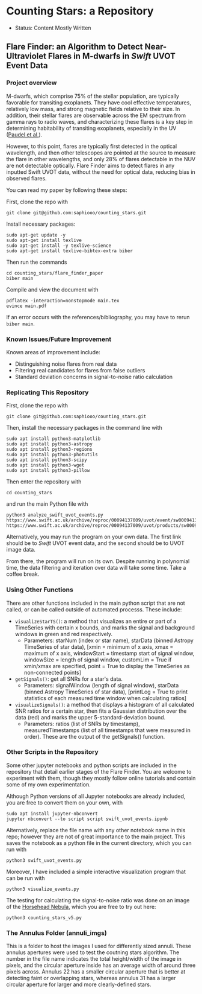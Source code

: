 # Counting Stars: a Repository

* Status: Content Mostly Written

## Flare Finder: an Algorithm to Detect Near-Ultraviolet Flares in M-dwarfs in *Swift* UVOT Event Data 
### Project overview
M-dwarfs, which comprise 75% of the stellar population, are typically favorable for transiting exoplanets. They have cool effective temperatures, relatively low mass, and strong magnetic fields relative to their size. In addition, their stellar flares are observable across the EM spectrum from gamma rays to radio waves, and characterizing these flares is a key step in determining habitability of transiting exoplanets, especially in the UV ([Paudel et al.](https://arxiv.org/abs/2404.12310)).

However, to this point, flares are typically first detected in the optical wavelength, and then other telescopes are pointed at the source to measure the flare in other wavelengths, and only 28% of flares detectable in the NUV are not detectable optically. Flare Finder aims to detect flares in any inputted Swift UVOT data, without the need for optical data, reducing bias in observed flares.

You can read my paper by following these steps:

First, clone the repo with
  ```
  git clone git@github.com:saphiooo/counting_stars.git
  ```
Install necessary packages:
  ```
  sudo apt-get update -y
  sudo apt-get install texlive
  sudo apt-get install -y texlive-science
  sudo apt-get install texlive-bibtex-extra biber
  ```
Then run the commands
  ```
  cd counting_stars/flare_finder_paper
  biber main
  ```
Compile and view the document with
  ```
  pdflatex -interaction=nonstopmode main.tex
  evince main.pdf
  ```
If an error occurs with the references/bibliography, you may have to rerun `biber main`.

### Known Issues/Future Improvement
Known areas of improvement include:
- Distinguishing noise flares from real data
- Filtering real candidates for flares from false outliers
- Standard deviation concerns in signal-to-noise ratio calculation

### Replicating This Repository
First, clone the repo with
  ```
  git clone git@github.com:saphiooo/counting_stars.git
  ```
Then, install the necessary packages in the command line with
  ```
  sudo apt install python3-matplotlib 
  sudo apt install python3-astropy
  sudo apt install python3-regions
  sudo apt install python3-photutils
  sudo apt install python3-scipy
  sudo apt install python3-wget
  sudo apt install python3-pillow
  ```
Then enter the repository with
  ```
  cd counting_stars
  ```
and run the main Python file with
  ```
  python3 analyze_swift_uvot_events.py https://www.swift.ac.uk/archive/reproc/00094137009/uvot/event/sw00094137009um2w1po_uf.evt.gz https://www.swift.ac.uk/archive/reproc/00094137009/uvot/products/sw00094137009u_sk.img.gz
  ```
Alternatively, you may run the program on your own data. The first link should be to *Swift* UVOT event data, and the second should be to UVOT image data.

From there, the program will run on its own. Despite running in polynomial time, the data filtering and iteration over data will take some time. Take a coffee break.

### Using Other Functions
There are other functions included in the main python script that are not called, or can be called outside of automated processs.
These include:
- `visualizeStarTS()`: a method that visualizes an entire or part of a TimeSeries with certain x bounds, and marks the signal and background windows in green and red respectively.
  - Parameters: starNum (index or star name), starData (binned Astropy TimeSeries of star data), [xmin = minimum of x axis, xmax = maximum of x axis, windowStart = timestamp start of signal window, windowSize = length of signal window, customLim = True if xmin/xmax are specified, point = True to display the TimeSeries as non-connected points]
- `getSignals()`: get all SNRs for a star's data.
  - Parameters: signalWindow (length of signal window), starData (binned Astropy TimeSeries of star data), [printLog = True to print statistics of each measured time window when calculating ratios]
- `visualizeSignals()`: a method that displays a histogram of all calculated SNR ratios for a certain star, then fits a Gaussian distribution over the data (red) and marks the upper 5-standard-deviation bound.
  - Parameters: ratios (list of SNRs by timestamp), measuredTimestamps (list of all timestamps that were measured in order). These are the output of the getSignals() function.

### Other Scripts in the Repository
Some other jupyter notebooks and python scripts are included in the repository that detail earlier stages of the Flare Finder. You are welcome to experiment with them, though they mostly follow online tutorials and contain some of my own experimentation.

Although Python versions of all Jupyter notebooks are already included, you are free to convert them on your own, with
  ```
  sudo apt install jupyter-nbconvert
  jupyter nbconvert --to script script swift_uvot_events.ipynb
  ```
Alternatively, replace the file name with any other notebook name in this repo; however they are not of great importance to the main project. This saves the notebook as a python file in the current directory, which you can run with
  ```
  python3 swift_uvot_events.py
  ```
Moreover, I have included a simple interactive visualization program that can be run with
  ```
  python3 visualize_events.py
  ```
The testing for calculating the signal-to-noise ratio was done on an image of the [Horsehead Nebula](https://en.wikipedia.org/wiki/Horsehead_Nebula), which you are free to try out here:
  ```
  python3 counting_stars_v5.py
  ```

### The Annulus Folder (annuli_imgs)
This is a folder to host the images I used for differently sized annuli. These annulus apertures were used to test the
coutning stars algorithm. The number in the file name indicates the total height/width of the image in pixels, and the circular aperture inside has an average width of around three pixels across. Annulus 22 has a smaller circular aperture that is better at detecting faint or overlapping stars, whereas annulus 31 has a larger circular aperture for larger and more clearly-defined stars.
